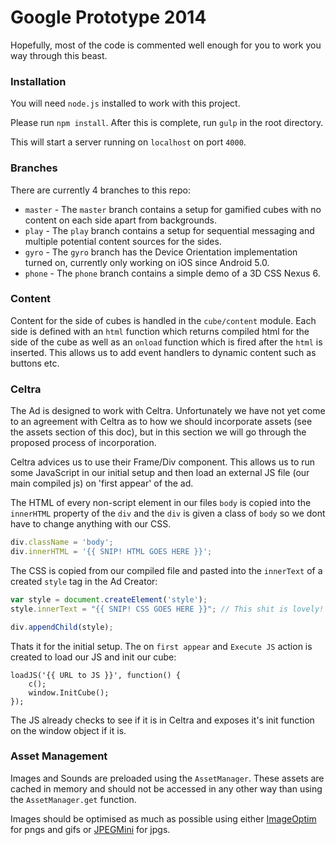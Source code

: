 # Google Prototype 2014

Hopefully, most of the code is commented well enough for you to work you way through this beast.

### Installation

You will need `node.js` installed to work with this project.

Please run `npm install`. After this is complete, run `gulp` in the root directory.

This will start a server running on `localhost` on port `4000`.

### Branches

There are currently 4 branches to this repo:

- `master` - The `master` branch contains a setup for gamified cubes with no content on each side apart from backgrounds.
- `play` - The `play` branch contains a setup for sequential messaging and multiple potential content sources for the sides.
- `gyro` - The `gyro` branch has the Device Orientation implementation turned on, currently only working on iOS since Android 5.0.
- `phone` - The `phone` branch contains a simple demo of a 3D CSS Nexus 6.

### Content

Content for the side of cubes is handled in the `cube/content` module. Each side is defined with an `html` function which returns compiled html for the side of the cube as well as an `onload` function which is fired after the `html` is inserted. This allows us to add event handlers to dynamic content such as buttons etc.

### Celtra

The Ad is designed to work with Celtra. Unfortunately we have not yet come to an agreement with Celtra as to how we should incorporate assets (see the assets section of this doc), but in this section we will go through the proposed process of incorporation.

Celtra advices us to use their Frame/Div component. This allows us to run some JavaScript in our initial setup and then load an external JS file (our main compiled js) on 'first appear' of the ad.

The HTML of every non-script element in our files `body` is copied into the `innerHTML` property of the `div` and the `div` is given a class of `body` so we dont have to change anything with our CSS.

```javascript
div.className = 'body';
div.innerHTML = '{{ SNIP! HTML GOES HERE }}';
```

The CSS is copied from our compiled file and pasted into the `innerText` of a created `style` tag in the Ad Creator:

```javascript
var style = document.createElement('style');
style.innerText = "{{ SNIP! CSS GOES HERE }}"; // This shit is lovely! </sarcasm>

div.appendChild(style);
```

Thats it for the initial setup. The on `first appear` and `Execute JS` action is created to load our JS and init our cube:

```
loadJS('{{ URL to JS }}', function() {
    c();
    window.InitCube(); 
});
```

The JS already checks to see if it is in Celtra and exposes it's init function on the window object if it is.

### Asset Management

Images and Sounds are preloaded using the `AssetManager`. These assets are cached in memory and should not be accessed in any other way than using the `AssetManager.get` function.

Images should be optimised as much as possible using either [ImageOptim](http://imageoptim.com) for pngs and gifs or [JPEGMini](http://www.jpegmini.com) for jpgs.
